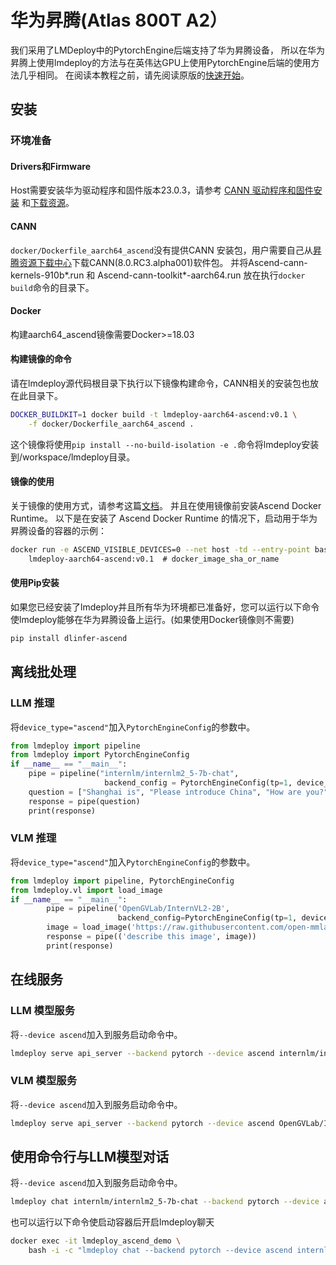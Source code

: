 # 华为昇腾(Atlas 800T A2）

我们采用了LMDeploy中的PytorchEngine后端支持了华为昇腾设备，
所以在华为昇腾上使用lmdeploy的方法与在英伟达GPU上使用PytorchEngine后端的使用方法几乎相同。
在阅读本教程之前，请先阅读原版的[快速开始](../get_started.md)。

## 安装

### 环境准备

#### Drivers和Firmware

Host需要安装华为驱动程序和固件版本23.0.3，请参考
[CANN 驱动程序和固件安装](https://www.hiascend.com/document/detail/zh/CANNCommunityEdition/80RC1alpha003/softwareinst/instg/instg_0019.html)
和[下载资源](https://www.hiascend.com/hardware/firmware-drivers/community?product=4&model=26&cann=8.0.RC3.alpha001&driver=1.0.0.2.alpha)。

#### CANN

`docker/Dockerfile_aarch64_ascend`没有提供CANN 安装包，用户需要自己从[昇腾资源下载中心](https://www.hiascend.com/developer/download/community/result?module=cann&cann=8.0.RC3.alpha001)下载CANN(8.0.RC3.alpha001)软件包。
并将Ascend-cann-kernels-910b\*.run 和 Ascend-cann-toolkit\*-aarch64.run 放在执行`docker build`命令的目录下。

#### Docker

构建aarch64_ascend镜像需要Docker>=18.03

#### 构建镜像的命令

请在lmdeploy源代码根目录下执行以下镜像构建命令，CANN相关的安装包也放在此目录下。

```bash
DOCKER_BUILDKIT=1 docker build -t lmdeploy-aarch64-ascend:v0.1 \
    -f docker/Dockerfile_aarch64_ascend .
```

这个镜像将使用`pip install --no-build-isolation -e .`命令将lmdeploy安装到/workspace/lmdeploy目录。

#### 镜像的使用

关于镜像的使用方式，请参考这篇[文档](https://www.hiascend.com/document/detail/zh/mindx-dl/60rc1/clusterscheduling/dockerruntimeug/dlruntime_ug_013.html)。
并且在使用镜像前安装Ascend Docker Runtime。
以下是在安装了 Ascend Docker Runtime 的情况下，启动用于华为昇腾设备的容器的示例：

```bash
docker run -e ASCEND_VISIBLE_DEVICES=0 --net host -td --entry-point bash --name lmdeploy_ascend_demo \
    lmdeploy-aarch64-ascend:v0.1  # docker_image_sha_or_name
```

#### 使用Pip安装

如果您已经安装了lmdeploy并且所有华为环境都已准备好，您可以运行以下命令使lmdeploy能够在华为昇腾设备上运行。(如果使用Docker镜像则不需要)

```bash
pip install dlinfer-ascend
```

## 离线批处理

### LLM 推理

将`device_type="ascend"`加入`PytorchEngineConfig`的参数中。

```python
from lmdeploy import pipeline
from lmdeploy import PytorchEngineConfig
if __name__ == "__main__":
    pipe = pipeline("internlm/internlm2_5-7b-chat",
                     backend_config = PytorchEngineConfig(tp=1, device_type="ascend"))
    question = ["Shanghai is", "Please introduce China", "How are you?"]
    response = pipe(question)
    print(response)
```

### VLM 推理

将`device_type="ascend"`加入`PytorchEngineConfig`的参数中。

```python
from lmdeploy import pipeline, PytorchEngineConfig
from lmdeploy.vl import load_image
if __name__ == "__main__":
        pipe = pipeline('OpenGVLab/InternVL2-2B',
                        backend_config=PytorchEngineConfig(tp=1, device_type='ascend'))
        image = load_image('https://raw.githubusercontent.com/open-mmlab/mmdeploy/main/tests/data/tiger.jpeg')
        response = pipe(('describe this image', image))
        print(response)
```

## 在线服务

### LLM 模型服务

将`--device ascend`加入到服务启动命令中。

```bash
lmdeploy serve api_server --backend pytorch --device ascend internlm/internlm2_5-7b-chat
```

### VLM 模型服务

将`--device ascend`加入到服务启动命令中。

```bash
lmdeploy serve api_server --backend pytorch --device ascend OpenGVLab/InternVL2-2B
```

## 使用命令行与LLM模型对话

将`--device ascend`加入到服务启动命令中。

```bash
lmdeploy chat internlm/internlm2_5-7b-chat --backend pytorch --device ascend
```

也可以运行以下命令使启动容器后开启lmdeploy聊天

```bash
docker exec -it lmdeploy_ascend_demo \
    bash -i -c "lmdeploy chat --backend pytorch --device ascend internlm/internlm2_5-7b-chat"
```
